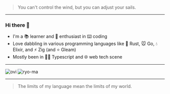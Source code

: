 > You can't control the wind, but you can adjust your sails.

---

### Hi there 👋

<!--
**w2u2u/w2u2u** is a ✨ _special_ ✨ repository because its `README.md` (this file) appears on your GitHub profile.

Here are some ideas to get you started:

- 🔭 I’m currently working on ...
- 🌱 I’m currently learning ...
- 👯 I’m looking to collaborate on ...
- 🤔 I’m looking for help with ...
- 💬 Ask me about ...
- 📫 How to reach me: ...
- 😄 Pronouns: ...
- ⚡ Fun fact: ...
-->

- I'm a 📚 learner and 📖 enthusiast in ⌨️ coding
- Love dabbling in various programming languages like 🦀 Rust, 🐭 Go, 💧 Elixir, and ⚡ Zig (and ⭐ Gleam)
- Mostly been in 👨‍💻 Typescript and 🌐 web tech scene

---

<img src="https://github-readme-stats.vercel.app/api/top-langs/?username=w2u2u&theme=catppuccin_mocha&layout=compact&hide=javascript,java,lua,ruby,kotlin,html,css" alt="ovi" />
<!-- <img src="https://myreadme.vercel.app/api/embed/w2u2u?panels=userstatistics,toprepositories,commitgraph" alt="reimaginedreadme" /> -->
<img src="https://github-profile-trophy.vercel.app/?username=w2u2u&theme=flat&rank=SECRET,SSS,SS,S,AAA,AA,A&margin-w=10&margin-h=10&no-bg=true&no-frame=true" alt="ryo-ma" />

---

> The limits of my language mean the limits of my world.
